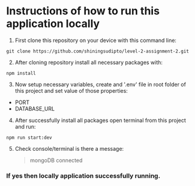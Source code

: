 # Instructions of how to run this application locally

1. First clone this repository on your device with this command line:

```
git clone https://github.com/shiningsudipto/level-2-assignment-2.git
```

2. After cloning repository install all necessary packages with:

```
npm install
```

3. Now setup necessary variables, create and '.env' file in root folder of this project and set value of those properties:

- PORT
- DATABASE_URL

4. After successfully install all packages open terminal from this project and run:

```
npm run start:dev
```

5. Check console/terminal is there a message:
   > mongoDB connected

### If yes then locally application successfully running.
